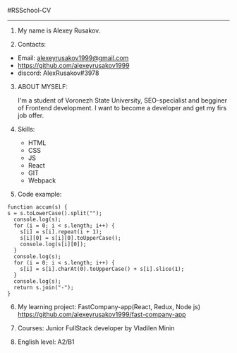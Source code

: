 #RSSchool-CV

---

1. My name is Alexey Rusakov.

2. Contacts:

- Email: alexeyrusakov1999@gmail.com
- https://github.com/alexeyrusakov1999
- discord: AlexRusakov#3978

3. ABOUT MYSELF:

   I'm a student of Voronezh State University, SEO-specialist and begginer of Frontend development. I want to become a developer and get my firs job offer.

4. Skills:

   - HTML
   - CSS
   - JS
   - React
   - GIT
   - Webpack

5. Code example:

```
function accum(s) {
s = s.toLowerCase().split("");
  console.log(s);
  for (i = 0; i < s.length; i++) {
    s[i] = s[i].repeat(i + 1);
    s[i][0] = s[i][0].toUpperCase();
    console.log(s[i][0]);
  }
  console.log(s);
  for (i = 0; i < s.length; i++) {
    s[i] = s[i].charAt(0).toUpperCase() + s[i].slice(1);
  }
  console.log(s);
  return s.join("-");
}
```

6. My learning project: FastCompany-app(React, Redux, Node js)
   https://github.com/alexeyrusakov1999/fast-company-app

7. Courses: Junior FullStack developer by Vladilen Minin

8. English level: A2/B1
